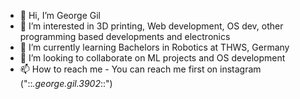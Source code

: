 - 👋 Hi, I’m George Gil
- 👀 I’m interested in 3D printing, Web development, OS dev, other programming based developments and electronics 
- 🌱 I’m currently learning Bachelors in Robotics at THWS, Germany
- 💞️ I’m looking to collaborate on ML projects and OS development
- 📫 How to reach me - You can reach me first on instagram ("::_.george.gil.3902_::")

<!---
georgegil3902/georgegil3902 is a ✨ special ✨ repository because its `README.md` (this file) appears on your GitHub profile.
You can click the Preview link to take a look at your changes.
--->
